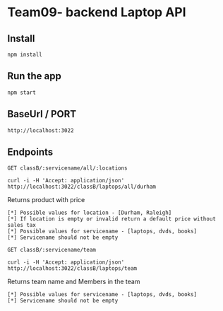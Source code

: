 # Team09- backend Laptop API

## Install

    npm install

## Run the app

    npm start
    
## BaseUrl / PORT
    http://localhost:3022

## Endpoints
  
`GET classB/:servicename/all/:locations`

    curl -i -H 'Accept: application/json' http://localhost:3022/classB/laptops/all/durham
  Returns product with price
  
    [*] Possible values for location - [Durham, Raleigh]
    [*] If location is empty or invalid return a default price without sales tax
    [*] Possible values for servicename - [laptops, dvds, books]
    [*] Servicename should not be empty
    
    
`GET classB/:servicename/team`

    curl -i -H 'Accept: application/json' http://localhost:3022/classB/laptops/team
  Returns team name and Members in the team
  
    [*] Possible values for servicename - [laptops, dvds, books]
    [*] Servicename should not be empty

